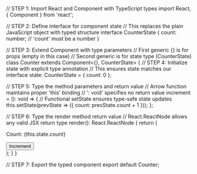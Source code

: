 // STEP 1: Import React and Component with TypeScript types
import React, { Component } from 'react';

// STEP 2: Define interface for component state
// This replaces the plain JavaScript object with typed structure
interface CounterState {
  count: number; // 'count' must be a number
}

// STEP 3: Extend Component with type parameters
// First generic {} is for props (empty in this case)
// Second generic is for state type (CounterState)
class Counter extends Component<{}, CounterState> {
  // STEP 4: Initialize state with explicit type annotation
  // This ensures state matches our interface
  state: CounterState = {
    count: 0
  };

  // STEP 5: Type the method parameters and return value
  // Arrow function maintains proper 'this' binding
  // ': void' specifies no return value
  increment = (): void => {
    // Functional setState ensures type-safe state updates
    this.setState(prevState => ({
      count: prevState.count + 1
    }));
  };

  // STEP 6: Type the render method return value
  // React.ReactNode allows any valid JSX return type
  render(): React.ReactNode {
    return (
      <div>
        <p>Count: {this.state.count}</p>
        <button onClick={this.increment}>Increment</button>
      </div>
    );
  }
}

// STEP 7: Export the typed component
export default Counter;
